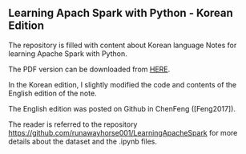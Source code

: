 ## Learning Apach Spark with Python - Korean Edition

The repository is filled with content about Korean language Notes for learning Apache Spark with Python.

The PDF version can be downloaded from [HERE](https://github.com/pinkyellowzebra/Learning-Apache-Park-with-Python-Kor/blob/main/%ED%8C%8C%EC%9D%B4%EC%8D%AC%EC%9C%BC%EB%A1%9C%20%EB%B0%B0%EC%9A%B0%EB%8A%94%20%EC%95%84%ED%8C%8C%EC%B9%98%20%EC%8A%A4%ED%8C%8C%ED%81%AC%20(3).pdf).

In the Korean edition, I slightly modified the code and contents of the English edition of the note.

The English edition was posted on Github in ChenFeng ([Feng2017]). 

The reader is referred to the repository https://github.com/runawayhorse001/LearningApacheSpark for more details about the dataset and the .ipynb files.

